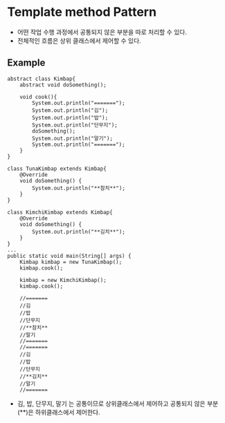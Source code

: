 ﻿# Template method Pattern
- 어떤 작업 수행 과정에서 공통되지 않은 부분을 따로 처리할 수 있다.
- 전체적인 흐름은 상위 클래스에서 제어할 수 있다.

## Example
```
abstract class Kimbap{
    abstract void doSomething();

    void cook(){
        System.out.println("=======");
        System.out.println("김");
        System.out.println("밥");
        System.out.println("단무지");
        doSomething();
        System.out.println("말기");
        System.out.println("=======");
    }
}

class TunaKimbap extends Kimbap{
    @Override
    void doSomething() {
        System.out.println("**참치**");
    }
}

class KimchiKimbap extends Kimbap{
    @Override
    void doSomething() {
        System.out.println("**김치**");
    }
}
...
public static void main(String[] args) {
    Kimbap kimbap = new TunaKimbap();
    kimbap.cook();
    
    kimbap = new KimchiKimbap();
    kimbap.cook();

    //=======
    //김
    //밥
    //단무지
    //**참치**
    //말기
    //=======
    //=======
    //김
    //밥
    //단무지
    //**김치**
    //말기
    //=======
```
- 김, 밥, 단무지, 말기 는 공통이므로 상위클래스에서 제어하고 공통되지 않은 부분(**)은 하위클래스에서 제어한다.
